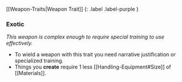 
[[Weapon-Traits|Weapon Trait]]
{: .label .label-purple }

### Exotic
*This weapon is complex enough to require special training to use effectively.*
* To wield a weapon with this trait you need narrative justification or specialized training.
* Things you **create** require 1 less [[Handling-Equipment#Size]] of [[Materials]].